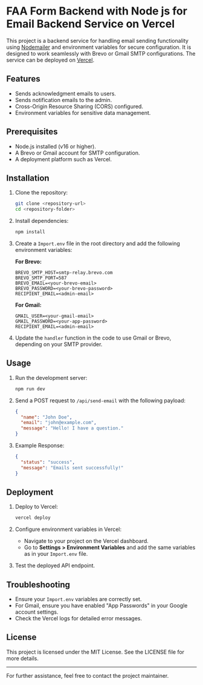 # FAA Form Backend with Node js for Email Backend Service on Vercel

This project is a backend service for handling email sending functionality using [Nodemailer](https://nodemailer.com/) and environment variables for secure configuration. It is designed to work seamlessly with Brevo or Gmail SMTP configurations. The service can be deployed on [Vercel](https://vercel.com).

## Features

- Sends acknowledgment emails to users.
- Sends notification emails to the admin.
- Cross-Origin Resource Sharing (CORS) configured.
- Environment variables for sensitive data management.

## Prerequisites

- Node.js installed (v16 or higher).
- A Brevo or Gmail account for SMTP configuration.
- A deployment platform such as Vercel.

## Installation

1. Clone the repository:

   ```bash
   git clone <repository-url>
   cd <repository-folder>
   ```

2. Install dependencies:

   ```bash
   npm install
   ```

3. Create a `Import.env` file in the root directory and add the following environment variables:

   **For Brevo:**

   ```env
   BREVO_SMTP_HOST=smtp-relay.brevo.com
   BREVO_SMTP_PORT=587
   BREVO_EMAIL=<your-brevo-email>
   BREVO_PASSWORD=<your-brevo-password>
   RECIPIENT_EMAIL=<admin-email>
   ```

   **For Gmail:**

   ```env
   GMAIL_USER=<your-gmail-email>
   GMAIL_PASSWORD=<your-app-password>
   RECIPIENT_EMAIL=<admin-email>
   ```

4. Update the `handler` function in the code to use Gmail or Brevo, depending on your SMTP provider.

## Usage

1. Run the development server:

   ```bash
   npm run dev
   ```

2. Send a POST request to `/api/send-email` with the following payload:

   ```json
   {
     "name": "John Doe",
     "email": "john@example.com",
     "message": "Hello! I have a question."
   }
   ```

3. Example Response:
   ```json
   {
     "status": "success",
     "message": "Emails sent successfully!"
   }
   ```

## Deployment

1. Deploy to Vercel:

   ```bash
   vercel deploy
   ```

2. Configure environment variables in Vercel:

   - Navigate to your project on the Vercel dashboard.
   - Go to **Settings > Environment Variables** and add the same variables as in your `Import.env` file.

3. Test the deployed API endpoint.

## Troubleshooting

- Ensure your `Import.env` variables are correctly set.
- For Gmail, ensure you have enabled "App Passwords" in your Google account settings.
- Check the Vercel logs for detailed error messages.

## License

This project is licensed under the MIT License. See the LICENSE file for more details.

---

For further assistance, feel free to contact the project maintainer.
